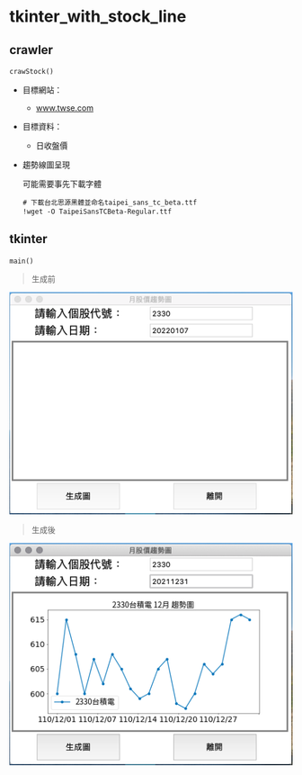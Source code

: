 # tkinter_with_stock_line


## crawler
```python
crawStock()
```
- 目標網站：
     - www.twse.com
- 目標資料：
     - 日收盤價
- 趨勢線圖呈現

     可能需要事先下載字體
     
     ```
     # 下載台北思源黑體並命名taipei_sans_tc_beta.ttf
     !wget -O TaipeiSansTCBeta-Regular.ttf
     ```

## tkinter 
```
main()
```

>  生成前

![image](./pic/pic1.png)

>  生成後

![image](./pic/pic2.png)

